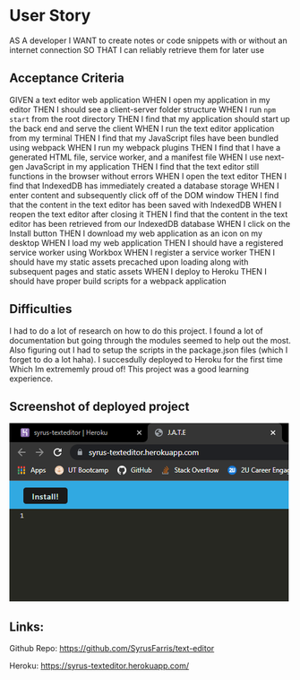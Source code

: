 # User Story
AS A developer
I WANT to create notes or code snippets with or without an internet connection
SO THAT I can reliably retrieve them for later use

## Acceptance Criteria
GIVEN a text editor web application
WHEN I open my application in my editor
THEN I should see a client-server folder structure
WHEN I run `npm start` from the root directory
THEN I find that my application should start up the back end and serve the client
WHEN I run the text editor application from my terminal
THEN I find that my JavaScript files have been bundled using webpack
WHEN I run my webpack plugins
THEN I find that I have a generated HTML file, service worker, and a manifest file
WHEN I use next-gen JavaScript in my application
THEN I find that the text editor still functions in the browser without errors
WHEN I open the text editor
THEN I find that IndexedDB has immediately created a database storage
WHEN I enter content and subsequently click off of the DOM window
THEN I find that the content in the text editor has been saved with IndexedDB
WHEN I reopen the text editor after closing it
THEN I find that the content in the text editor has been retrieved from our IndexedDB database
WHEN I click on the Install button
THEN I download my web application as an icon on my desktop
WHEN I load my web application
THEN I should have a registered service worker using Workbox
WHEN I register a service worker
THEN I should have my static assets precached upon loading along with subsequent pages and static assets
WHEN I deploy to Heroku
THEN I should have proper build scripts for a webpack application

## Difficulties
I had to do a lot of research on how to do this project. I found a lot of documentation but going through the modules seemed to help out the most. Also figuring out I had to setup the scripts in the package.json files (which I forget to do a lot haha). I succesdully deployed to Heroku for the first time Which Im extrememly proud of! This project was a good learning experience.


## Screenshot of deployed project

![screenshot](./client/dist/assets/texteditorscreen.png "screenshot")

## Links: 

Github Repo: https://github.com/SyrusFarris/text-editor

Heroku: https://syrus-texteditor.herokuapp.com/